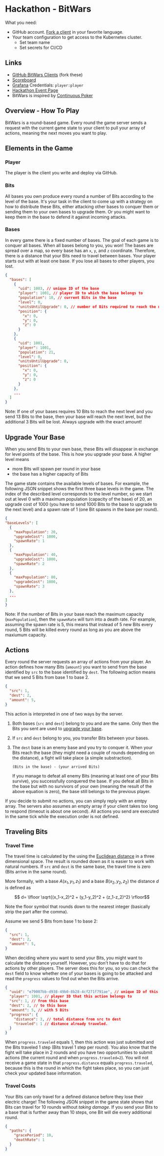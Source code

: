 # Hackathon - BitWars

What you need:

* GitHub account. [Fork a client][clients] in your favorite language.
* Your team configuration to get access to the Kubernetes cluster.
    * Set team name
    * Set secrets for CI/CD

## Links

* [GitHub BitWars Clients][clients] (fork these)
* [Scoreboard](https://live.bitwars.online/)
* [Grafana](https://grafana.bitwars.online/) Credentials: `player:player`
* [Hackathon Event Page](https://events.fachschaft-it.de/Hackathon/)
* BitWars is inspired by [Continuous Poker](https://continuouspoker.org/)

## Overview - How To Play

BitWars is a round-based game. Every round the game server sends a request with the current game state to your client to pull your array of actions, meaning the next moves you want to play.

## Elements in the Game

### Player

The player is the client you write and deploy via GitHub.

### Bits

All bases you own produce every round a number of Bits according to the level of the base. It's your task in the client to come up with a strategy on how to distribute these Bits, either attacking other bases to conquer them or sending them to your own bases to upgrade them. Or you might want to keep them in the base to defend it against incoming attacks.

### Bases

In every game there is a fixed number of bases. The goal of each game is to conquer all bases. When all bases belong to you, you won! The bases are spread over a map, so every base has an `x`, `y`, and `z` coordinate. Therefore, there is a distance that your Bits need to travel between bases. Your player starts out with at least one base. If you lose all bases to other players, you lost.

```json
{
  "bases": [
    {
      "uid": 1003, // unique ID of the base
      "player": 1001, // player ID to which the base belongs to
      "population": 10, // current Bits in the base
      "level": 0,
      "unitsUntilUpgrade": 0, // number of Bits required to reach the next level
      "position": {
        "x": 0,
        "y": 0,
        "z": 0
      }
    },
    {
      "uid": 1001,
      "player": 1001,
      "population": 21,
      "level": 0,
      "unitsUntilUpgrade": 0,
      "position": {
        "x": 0,
        "y": 0,
        "z": 0
      }
    },
    ...
  ]
}
```

Note: If one of your bases requires 10 Bits to reach the next level and you send 13 Bits to the base, then your base will reach the next level, but the additional 3 Bits will be lost. Always upgrade with the exact amount!


## Upgrade Your Base

When you send Bits to your own base, these Bits will disappear in exchange for level points of the base. This is how you upgrade your base. A higher level means

* more Bits will spawn per round in your base 
* the base has a higher capacity of Bits

The game state contains the available levels of bases. For example, the following JSON snippet shows the first three base levels in the game. The index of the described level corresponds to the level number, so we start out at level 0 with a maximum population (capacity of the base) of 20, an upgrade cost of 1000 (you have to send 1000 Bits to the base to upgrade to the next level) and a spawn rate of 1 (one Bit spawns in the base per round).

```json
{
"baseLevels": [
  {
    "maxPopulation": 20,
    "upgradeCost": 1000,
    "spawnRate": 1
  },
  {
    "maxPopulation": 40,
    "upgradeCost": 1000,
    "spawnRate": 2
  },
  {
    "maxPopulation": 80,
    "upgradeCost": 1000,
    "spawnRate": 3
  },
  ...
]
}
```

Note: If the number of Bits in your base reach the maximum capacity (`maxPopulation`), then the `spawnRate` will turn into a death rate. For example, assuming the spawn rate is 5, this means that instead of 5 new Bits every round, 5 Bits will be killed every round as long as you are above the maxiumum capacity.

## Actions

Every round the server requests an array of actions from your player. An action defines how many Bits (`amount`) you want to send from the base identified by `src` to the base identified by `dest`. The following action means that we send 5 Bits from base 1 to base 2.

```json
{
  "src": 1,
  "dest": 2,
  "amount": 5,
}
```

This action is interpreted in one of two ways by the server.

1. Both bases (`src` and `dest`) belong to you and are the same. Only then the Bits you sent are used to [upgrade your base].
2. If `src` and `dest` belong to you, you transfer Bits between your bases.
3. The `dest` base is an enemy base and you try to conquer it. When your Bits reach the base (they might need a couple of rounds depending on the distance), a fight will take place (a simple substraction).

    ```
    (Bits in the base) - (your arrived Bits)
    ```

    If you manage to defeat all enemy Bits (meaning at least one of your Bits survive), you successfully conquered the base. If you defeat all Bits in the base but with no survivors of your own (meaning the result of the above equation is zero), the base still belongs to the previous player.

If you decide to submit no actions, you can simply reply with an emtpy array. The servers also assumes an empty array if your client takes too long to respond (timeout is about one second). All actions you send are executed in the same tick while the execution order is not defined.


## Traveling Bits

### Travel Time

The travel time is calculated by the using the [Euclidean distance][eucl] in a three dimensional space. The result is rounded down as it is easier to work with natural numbers. If `src` and `dest` is the same base, the travel time is zero (Bits arrive in the same round).

More formally, with a base $A(x_1,y_1,z_1)$ and a base $B(x_2,y_2,z_2)$ the distance $d$ is defined as

$$ d= \lfloor \sqrt{(x_1-x_2)^2 + (y_1-y_2)^2 + (z_1-z_2)^2} \rfloor$$

Note the floor symbol that rounds down to the nearest integer (basically strip the part after the comma).

Assume we send 5 Bits from base 1 to base 2:

```json
{
  "src": 1,
  "dest": 2,
  "amount": 5,
}
```

When deciding where you want to send your Bits, you might want to calculate the distance yourself. However, you don't have to do that for actions by other players. The server does this for you, so you can check the `dest` field to know whether one of your bases is going to be attacked and read the `progress` values to find out when the Bits
arrive.

```json
{
  "uuid": "e79007bb-d938-49b0-8b28-4cf271f791ae", // unique ID of this action
  "player": 1001, // player ID that this action belongs to
  "src": 1, // from this base
  "dest": 2, // to this base
  "amount": 5, // with 5 Bits
  "progress": {
    "distance": 3, // total distance from src to dest
    "traveled": 1 // distance already traveled.
  }
}
```

When `progress.traveled` equals 1, then this action was just submitted and the Bits traveled 1 step (Bits travel 1 step per round). You also know that the fight will take place in 2 rounds and you have two opportunities to submit actions (the current round and when `progress.traveled=2`). You will not receive a game state in that `progress.distance` equals `progress.traveled`, because this is the round in which the fight takes place, so you can just check your updated base information.


### Travel Costs

Your Bits can only travel for a defined distance before they lose their electric charge! The following JSON snippet in the game state shows that Bits can travel for 10 rounds without _taking damage_. If you send your Bits to a base that is further away than 10 steps, one Bit will die every additional round.

```json
{
  "paths": {
    "gracePeriod": 10,
    "deathRate": 1
  }
}
```


<!-- parking lot of links -->
[eucl]: https://en.wikipedia.org/wiki/Euclidean_distance#Higher_dimensions
[clients]: https://github.com/Continuous-BitWars/
[upgrade your base]: #upgrade-your-base

